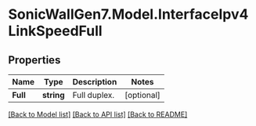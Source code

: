 # SonicWallGen7.Model.InterfaceIpv4LinkSpeedFull

## Properties

Name | Type | Description | Notes
------------ | ------------- | ------------- | -------------
**Full** | **string** | Full duplex. | [optional] 

[[Back to Model list]](../README.md#documentation-for-models) [[Back to API list]](../README.md#documentation-for-api-endpoints) [[Back to README]](../README.md)

